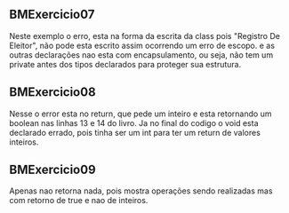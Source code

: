## BMExercicio07
Neste exemplo o erro, esta na forma da escrita da class pois "Registro De Eleitor", não pode esta escrito assim
ocorrendo um erro de escopo. e as outras declarações nao esta com encapsulamento, ou seja, não tem um private antes 
dos tipos declarados para proteger sua estrutura.
## BMExercicio08
Nesse o error esta no return, que pede um inteiro e esta retornando um boolean nas linhas 13 e 14 do livro.
Ja no final do codigo o void esta declarado errado, pois tinha ser um int para ter um return de valores inteiros.
## BMExercicio09
Apenas nao retorna nada, pois mostra operações sendo realizadas mas com retorno de true e nao de inteiros.


